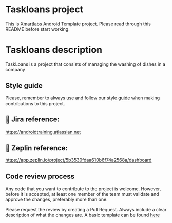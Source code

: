 # Taskloans project

This is [Xmartlabs](https://xmartlabs.com) Android Template project.
Please read through this README before start working.

# Taskloans description

TaskLoans is a project that consists of managing the washing of dishes in a company

## Style guide

Please, remember to always use and follow our [style guide](https://github.com/xmartlabs/Android-Style-Guide)
when making contributions to this project.

## :link: Jira reference:

https://androidtraining.atlassian.net

## :link: Zeplin reference:

https://app.zeplin.io/project/5b3530fdaa610b6f74a2568a/dashboard

## Code review process

Any code that you want to contribute to the project is welcome. However,
before it is accepted, at least one member of the team must validate and approve
the changes, preferably more than one.

Please request the review by creating a Pull Request. Always include
a clear description of what the changes are. A basic template can be
found [here](.github/PULL_REQUEST_TEMPLATE.md)
